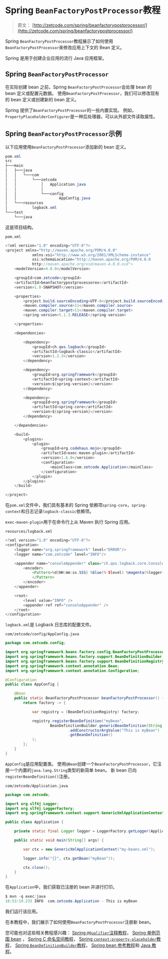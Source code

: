 # Spring `BeanFactoryPostProcessor`教程

> 原文： [http://zetcode.com/spring/beanfactorypostprocessor/](http://zetcode.com/spring/beanfactorypostprocessor/)

Spring `BeanFactoryPostProcessor`教程展示了如何使用`BeanFactoryPostProcessor`来修改应用上下文的 Bean 定义。

Spring 是用于创建企业应用的流行 Java 应用框架。

## Spring `BeanFactoryPostProcessor`

在实际创建 bean 之前，Spring `BeanFactoryPostProcessor`会处理 bean 的 bean 定义或配置元数据。 使用`BeanFactoryPostProcessor`，我们可以修改现有的 bean 定义或创建新的 bean 定义。

Spring 提供了`BeanFactoryPostProcessor`的一些内置实现。 例如，`PropertyPlaceholderConfigurer`是一种后处理器，可以从外部文件读取属性。

## Spring `BeanFactoryPostProcessor`示例

以下应用使用`BeanFactoryPostProcessor`添加新的 bean 定义。

```java
pom.xml
src
├───main
│   ├───java
│   │   └───com
│   │       └───zetcode
│   │           │   Application.java
│   │           │
│   │           └───config
│   │                   AppConfig.java
│   └───resources
│           logback.xml
└───test
    └───java

```

这是项目结构。

`pom.xml`

```java
<?xml version="1.0" encoding="UTF-8"?>
<project xmlns="http://maven.apache.org/POM/4.0.0"
            xmlns:xsi="http://www.w3.org/2001/XMLSchema-instance"
            xsi:schemaLocation="http://maven.apache.org/POM/4.0.0
            http://maven.apache.org/xsd/maven-4.0.0.xsd">
    <modelVersion>4.0.0</modelVersion>

    <groupId>com.zetcode</groupId>
    <artifactId>beanfactorypostprocessorex</artifactId>
    <version>1.0-SNAPSHOT</version>

    <properties>
        <project.build.sourceEncoding>UTF-8</project.build.sourceEncoding>
        <maven.compiler.source>11</maven.compiler.source>
        <maven.compiler.target>11</maven.compiler.target>
        <spring-version>5.1.3.RELEASE</spring-version>

    </properties>

    <dependencies>

        <dependency>
            <groupId>ch.qos.logback</groupId>
            <artifactId>logback-classic</artifactId>
            <version>1.2.3</version>
        </dependency>

        <dependency>
            <groupId>org.springframework</groupId>
            <artifactId>spring-context</artifactId>
            <version>${spring-version}</version>
        </dependency>

        <dependency>
            <groupId>org.springframework</groupId>
            <artifactId>spring-core</artifactId>
            <version>${spring-version}</version>
        </dependency> 

    </dependencies>

    <build>
        <plugins>
            <plugin>
                <groupId>org.codehaus.mojo</groupId>
                <artifactId>exec-maven-plugin</artifactId>
                <version>1.6.0</version>
                <configuration>
                    <mainClass>com.zetcode.Application</mainClass>
                </configuration>
            </plugin>
        </plugins>
    </build>

</project>

```

在`pom.xml`文件中，我们具有基本的 Spring 依赖项`spring-core`，`spring-context`和日志记录`logback-classic`依赖项。

`exec-maven-plugin`用于在命令行上从 Maven 执行 Spring 应用。

`resources/logback.xml`

```java
<?xml version="1.0" encoding="UTF-8"?>
<configuration>
    <logger name="org.springframework" level="ERROR"/>
    <logger name="com.zetcode" level="INFO"/>

    <appender name="consoleAppender" class="ch.qos.logback.core.ConsoleAppender">
        <encoder>
            <Pattern>%d{HH:mm:ss.SSS} %blue(%-5level) %magenta(%logger{36}) - %msg %n
            </Pattern>
        </encoder>
    </appender>

    <root>
        <level value="INFO" />
        <appender-ref ref="consoleAppender" />
    </root>
</configuration>

```

`logback.xml`是 Logback 日志库的配置文件。

`com/zetcode/config/AppConfig.java`

```java
package com.zetcode.config;

import org.springframework.beans.factory.config.BeanFactoryPostProcessor;
import org.springframework.beans.factory.support.BeanDefinitionBuilder;
import org.springframework.beans.factory.support.BeanDefinitionRegistry;
import org.springframework.context.annotation.Bean;
import org.springframework.context.annotation.Configuration;

@Configuration
public class AppConfig {

    @Bean
    public static BeanFactoryPostProcessor beanFactoryPostProcessor() {
        return factory -> {

            var registry = (BeanDefinitionRegistry) factory;

            registry.registerBeanDefinition("myBean",
                    BeanDefinitionBuilder.genericBeanDefinition(String.class)
                            .addConstructorArgValue("This is myBean")
                            .getBeanDefinition()
            );
        };
    }
}

```

`AppConfig`是应用配置类。 使用`@Bean`创建一个`BeanFactoryPostProcessor`，它注册一个内置的`java.lang.String`类型的新简单 bean。 新 bean 已向`registerBeanDefinition()`注册。

`com/zetcode/Application.java`

```java
package com.zetcode;

import org.slf4j.Logger;
import org.slf4j.LoggerFactory;
import org.springframework.context.support.GenericXmlApplicationContext;

public class Application {

    private static final Logger logger = LoggerFactory.getLogger(Application.class);

    public static void main(String[] args) {

        var ctx = new GenericXmlApplicationContext("my-beans.xml");

        logger.info("{}", ctx.getBean("myBean"));

        ctx.close();
    }
}

```

在`Application`中，我们获取已注册的 bean 并进行打印。

```java
$ mvn -q exec:java
18:53:19.233 INFO  com.zetcode.Application - This is myBean

```

我们运行该应用。

在本教程中，我们展示了如何使用`BeanFactoryPostProcessor`注册新 bean。

您可能也对这些相关教程感兴趣： [Spring `@Qualifier`注释教程](/spring/qualifier/)， [Spring 单例范围 bean](/spring/singletonscope/) ， [Spring C 命名空间教程](/spring/cnamespace/)， [Spring `context:property-placeholder`教程](/spring/propertyplaceholder/)， [Spring `BeanDefinitionBuilder`教程](/spring/beandefinitionbuilder/)， [Spring bean 参考教程](/spring/beanreference/)和 [Java 教程](/lang/java/)。